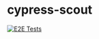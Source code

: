 # cypress-scout
[![E2E Tests](https://github.com/Aleksandr-in-code/cypress-scout/actions/workflows/ci.yaml/badge.svg?branch=main)](https://github.com/Aleksandr-in-code/cypress-scout/actions/workflows/ci.yaml)
